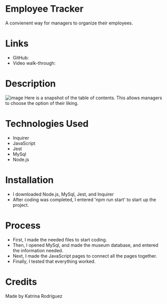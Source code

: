 # Employee Tracker
A convienent way for managers to organize their employees.

# Links
* GitHub:
* Video walk-through: 

# Description
![image](https://user-images.githubusercontent.com/88009884/149633778-ef7039da-9144-40b0-bfe1-f6e3776c1225.png)
Here is a snapshot of the table of contents. This allows managers to choose the option of their liking.

# Technologies Used
* Inquirer
* JavaScript
* Jest
* MySql
* Node.js

# Installation
* I downloaded Node.js, MySql, Jest, and Inquirer
* After coding was completed, I entered 'npm run start' to start up the project.

# Process
* First, I made the needed files to start coding.
* Then, I opened MySql, and made the museum database, and entered the information needed.
* Next, I made the JavaScript pages to connect all the pages together.
* Finally, I tested that everything worked.

# Credits
Made by Katrina Rodriguez
